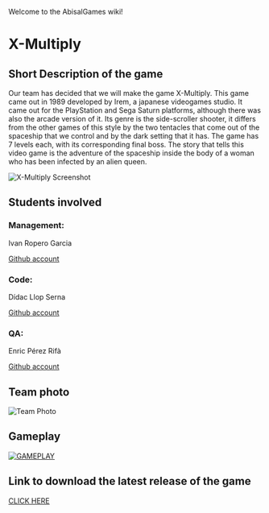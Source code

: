 Welcome to the AbisalGames wiki!

# X-Multiply

## Short Description of the game

Our team has decided that we will make the game X-Multiply. This game came out in 1989 developed by Irem, a japanese videogames studio. It came out for the PlayStation and Sega Saturn platforms, although there was also the arcade version of it. Its genre is the side-scroller shooter, it differs from the other games of this style by the two tentacles that come out of the spaceship that we control and by the dark setting that it has. The game has 7 levels each, with its corresponding final boss. The story that tells this video game is the adventure of the spaceship inside the body of a woman who has been infected by an alien queen.

![X-Multiply Screenshot](http://www.theisozone.com/images/screens/playstation-43150-31334417703.png)


## Students involved

### Management:
Ivan Ropero Garcia

[Github account](https://github.com/RoperoIvan)

### Code:
Dídac Llop Serna

[Github account](https://github.com/didaclis)

### QA:
Enric Pérez Rifà

[Github account](https://github.com/PerezEnric)

## Team photo
![Team Photo](https://imgur.com/a/pmfBT0g)

## Gameplay
[![GAMEPLAY](https://i.ytimg.com/vi/ysnwuuDmEww/hqdefault.jpg)](https://www.youtube.com/watch?v=ysnwuuDmEww&feature=youtu.be)

## Link to download the latest release of the game
[CLICK HERE](https://github.com/PerezEnric/AbisalGames/releases)


